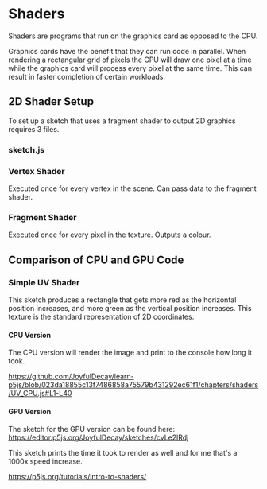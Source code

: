 # Shaders

Shaders are programs that run on the graphics card as opposed to the CPU.

Graphics cards have the benefit that they can run code in parallel.  When rendering a rectangular grid of pixels the CPU will draw one pixel at a time while the graphics card will process every pixel at the same time.  This can result in faster completion of certain workloads.

## 2D Shader Setup

To set up a sketch that uses a fragment shader to output 2D graphics requires 3 files.

### sketch.js

### Vertex Shader

Executed once for every vertex in the scene.  Can pass data to the fragment shader.

### Fragment Shader

Executed once for every pixel in the texture.  Outputs a colour.

## Comparison of CPU and GPU Code

### Simple UV Shader

This sketch produces a rectangle that gets more red as the horizontal position increases, and more green as the vertical position increases.  This texture is the standard representation of 2D coordinates.

#### CPU Version

The CPU version will render the image and print to the console how long it took.

https://github.com/JoyfulDecay/learn-p5js/blob/023da18855c13f7486858a75579b431292ec61f1/chapters/shaders/UV_CPU.js#L1-L40

#### GPU Version

The sketch for the GPU version can be found here:  https://editor.p5js.org/JoyfulDecay/sketches/cvLe2lRdj

This sketch prints the time it took to render as well and for me that's a 1000x speed increase.

https://p5js.org/tutorials/intro-to-shaders/
